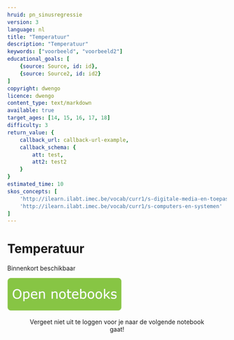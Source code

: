 ```yaml
---
hruid: pn_sinusregressie
version: 3
language: nl
title: "Temperatuur"
description: "Temperatuur"
keywords: ["voorbeeld", "voorbeeld2"]
educational_goals: [
    {source: Source, id: id}, 
    {source: Source2, id: id2}
]
copyright: dwengo
licence: dwengo
content_type: text/markdown
available: true
target_ages: [14, 15, 16, 17, 18]
difficulty: 3
return_value: {
    callback_url: callback-url-example,
    callback_schema: {
        att: test,
        att2: test2
    }
}
estimated_time: 10
skos_concepts: [
    'http://ilearn.ilabt.imec.be/vocab/curr1/s-digitale-media-en-toepassingen', 
    'http://ilearn.ilabt.imec.be/vocab/curr1/s-computers-en-systemen'
]
---
```

# Temperatuur
Binnenkort beschikbaar 

[![](embed/Knop.png "Knop")](https://kiks.ilabt.imec.be/jupyterhub/?id=0352 "Notebooks temperatuur")
<figure>
    <figcaption align = "center">Vergeet niet uit te loggen voor je naar de volgende notebook gaat!</figcaption>
</figure>

